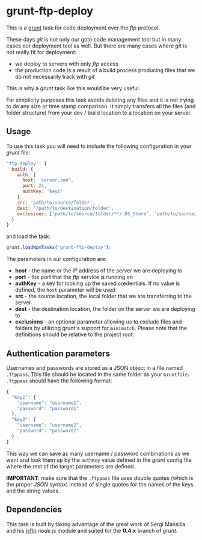 # grunt-ftp-deploy

This is a [grunt](https://github.com/gruntjs/grunt) task for code deployment over the _ftp_ protocol.

These days _git_ is not only our goto code management tool but in many cases our deployment tool as well. But there are many cases where _git_ is not really fit for deployment:

- we deploy to servers with only _ftp_ access
- the production code is a result of a build process producing files that we do not necessarily track with _git_

This is why a _grunt_ task like this would be very useful.

For simplicity purposes this task avoids deleting any files and it is not trying to do any size or time stamp comparison. It simply transfers all the files (and folder structure) from your dev / build location to a location on your server.

## Usage

To use this task you will need to include the following configuration in your _grunt_ file:

```javascript
'ftp-deploy': {
  build: {
    auth: {
      host: 'server.com',
      port: 21,
      authKey: 'key1'
    },
    src: 'path/to/source/folder',
    dest: '/path/to/destination/folder',
    exclusions: ['path/to/source/folder/**/.DS_Store', 'path/to/source/folder/**/Thumbs.db', 'dist/tmp']
  }
}
```

and load the task:

```javascript
grunt.loadNpmTasks('grunt-ftp-deploy');
```

The parameters in our configuration are:

- **host** - the name or the IP address of the server we are deploying to
- **port** - the port that the _ftp_ service is running on
- **authKey** - a key for looking up the saved credentials. If no value is defined, the `host` parameter will be used
- **src** - the source location, the local folder that we are transferring to the server
- **dest** - the destination location, the folder on the server we are deploying to
- **exclusions** - an optional parameter allowing us to exclude files and folders by utilizing grunt's support for `minimatch`. Please note that the definitions should be relative to the project root.

## Authentication parameters

Usernames and passwords are stored as a JSON object in a file named `.ftppass`. This file should be located in the same folder as your `Gruntfile`. `.ftppass` should have the following format:

```javascript
{
  "key1": {
    "username": "username1",
    "password": "password1"
  },
  "key2": {
    "username": "username2",
    "password": "password2"
  }
}
```

This way we can save as many username / password combinations as we want and look them up by the `authKey` value defined in the _grunt_ config file where the rest of the target parameters are defined.

**IMPORTANT**: make sure that the `.ftppass` file uses double quotes (which is the proper _JSON_ syntax) instead of single quotes for the names of the keys and the string values.

## Dependencies

This task is built by taking advantage of the great work of Sergi Mansilla and his [jsftp](https://github.com/sergi/jsftp) _node.js_ module and suited for the **0.4.x** branch of _grunt_.


